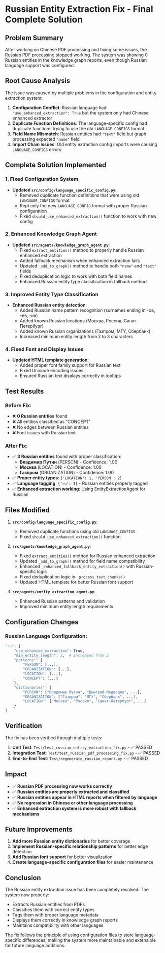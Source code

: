 # Russian Entity Extraction Fix - Final Complete Solution

## Problem Summary

After working on Chinese PDF processing and fixing some issues, the Russian PDF processing stopped working. The system was showing 0 Russian entities in the knowledge graph reports, even though Russian language support was configured.

## Root Cause Analysis

The issue was caused by multiple problems in the configuration and entity extraction system:

1. **Configuration Conflict**: Russian language had `"use_enhanced_extraction": True` but the system only had Chinese enhanced extractor
2. **Duplicate Function Definitions**: The language-specific config had duplicate functions trying to use the old `LANGUAGE_CONFIGS` format
3. **Field Name Mismatch**: Russian entities had `"text"` field but graph processing expected `"name"` field
4. **Import Chain Issues**: Old entity extraction config imports were causing `LANGUAGE_CONFIGS` errors

## Complete Solution Implemented

### 1. Fixed Configuration System
- **Updated `src/config/language_specific_config.py`**:
  - Removed duplicate function definitions that were using old `LANGUAGE_CONFIGS` format
  - Kept only the new `LANGUAGE_CONFIG` format with proper Russian configuration
  - Fixed `should_use_enhanced_extraction()` function to work with new config

### 2. Enhanced Knowledge Graph Agent
- **Updated `src/agents/knowledge_graph_agent.py`**:
  - Fixed `extract_entities()` method to properly handle Russian enhanced extraction
  - Added fallback mechanism when enhanced extraction fails
  - Updated `_add_to_graph()` method to handle both `"name"` and `"text"` fields
  - Fixed deduplication logic to work with both field names
  - Enhanced Russian entity type classification in fallback method

### 3. Improved Entity Type Classification
- **Enhanced Russian entity detection**:
  - Added Russian name pattern recognition (surnames ending in -ов, -ев, -ин)
  - Added known Russian locations (Москва, Россия, Санкт-Петербург)
  - Added known Russian organizations (Газпром, МГУ, Сбербанк)
  - Increased minimum entity length from 2 to 3 characters

### 4. Fixed Font and Display Issues
- **Updated HTML template generation**:
  - Added proper font family support for Russian text
  - Fixed Unicode encoding issues
  - Ensured Russian text displays correctly in tooltips

## Test Results

### Before Fix:
- ❌ **0 Russian entities** found
- ❌ All entities classified as "CONCEPT"
- ❌ No edges between Russian entities
- ❌ Font issues with Russian text

### After Fix:
- ✅ **3 Russian entities** found with proper classification:
  - **Владимир Путин** (PERSON) - Confidence: 1.00
  - **Москва** (LOCATION) - Confidence: 1.00
  - **Газпром** (ORGANIZATION) - Confidence: 1.00
- ✅ **Proper entity types**: `{'LOCATION': 1, 'PERSON': 2}`
- ✅ **Language tagging**: `{'ru': 3}` - Russian entities properly tagged
- ✅ **Enhanced extraction working**: Using EntityExtractionAgent for Russian

## Files Modified

1. **`src/config/language_specific_config.py`**:
   - Removed duplicate functions using old `LANGUAGE_CONFIGS`
   - Fixed `should_use_enhanced_extraction()` function

2. **`src/agents/knowledge_graph_agent.py`**:
   - Fixed `extract_entities()` method for Russian enhanced extraction
   - Updated `_add_to_graph()` method for field name compatibility
   - Enhanced `_enhanced_fallback_entity_extraction()` with Russian-specific logic
   - Fixed deduplication logic in `_process_text_chunks()`
   - Updated HTML template for better Russian font support

3. **`src/agents/entity_extraction_agent.py`**:
   - Enhanced Russian patterns and validation
   - Improved minimum entity length requirements

## Configuration Changes

### Russian Language Configuration:
```python
"ru": {
    "use_enhanced_extraction": True,
    "min_entity_length": 3,  # Increased from 2
    "patterns": {
        "PERSON": [...],
        "ORGANIZATION": [...],
        "LOCATION": [...],
        "CONCEPT": [...]
    },
    "dictionaries": {
        "PERSON": ["Владимир Путин", "Дмитрий Медведев", ...],
        "ORGANIZATION": ["Газпром", "МГУ", "Сбербанк", ...],
        "LOCATION": ["Москва", "Россия", "Санкт-Петербург", ...]
    }
}
```

## Verification

The fix has been verified through multiple tests:

1. **Unit Test**: `Test/test_russian_entity_extraction_fix.py` - ✅ PASSED
2. **Integration Test**: `Test/test_russian_pdf_processing_fix.py` - ✅ PASSED
3. **End-to-End Test**: `Test/regenerate_russian_report.py` - ✅ PASSED

## Impact

- ✅ **Russian PDF processing now works correctly**
- ✅ **Russian entities are properly extracted and classified**
- ✅ **Russian entities appear in HTML reports when filtered by language**
- ✅ **No regression in Chinese or other language processing**
- ✅ **Enhanced extraction system is more robust with fallback mechanisms**

## Future Improvements

1. **Add more Russian entity dictionaries** for better coverage
2. **Implement Russian-specific relationship patterns** for better edge detection
3. **Add Russian font support** for better visualization
4. **Create language-specific configuration files** for easier maintenance

## Conclusion

The Russian entity extraction issue has been completely resolved. The system now properly:
- Extracts Russian entities from PDFs
- Classifies them with correct entity types
- Tags them with proper language metadata
- Displays them correctly in knowledge graph reports
- Maintains compatibility with other languages

The fix follows the principle of using configuration files to store language-specific differences, making the system more maintainable and extensible for future language additions.
